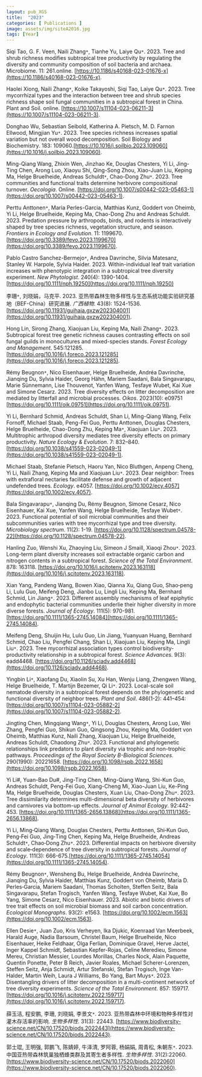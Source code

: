 ```yaml
---
layout: pub_XGS
title:  "2023"
categories: [ Publications ]
image: assets/img/siteA2016.jpg
tags: [Year]
---
```

Siqi Tao, G. F. Veen, Naili Zhang<code>&ast;</code>, Tianhe Yu, Laiye Qu<code>&ast;</code>. 2023. Tree and shrub richness modifies subtropical tree productivity by regulating the diversity and community composition of soil bacteria and archaea. Microbiome. 11: 261.online. [https://10.1186/s40168-023-01676-x](https://10.1186/s40168-023-01676-x).

Haolei Xiong, Naili Zhang<code>&ast;</code>, Koike Takayoshi, Siqi Tao, Laiye Qu<code>&ast;</code>. 2023. Tree mycorrhizal types and the interaction between tree and shrub species richness shape soil fungal communities in a subtropical forest in China. Plant and Soil. online. [https://10.1007/s11104-023-06211-3](https://10.1007/s11104-023-06211-3). 

Donghao Wu, Sebastian Seibold, Katherina A. Pietsch, M. D. Farnon Ellwood, Mingjian Yu<code>&ast;</code>. 2023. Tree species richness increases spatial variation but not overall wood decomposition. Soil Biology and Biochemistry. 183: 109060.[https://10.1016/j.soilbio.2023.109060](https://10.1016/j.soilbio.2023.109060).

Ming-Qiang Wang, Zhixin Wen, Jinzhao Ke, Douglas Chesters, Yi Li, Jing-Ting Chen, Arong Luo, Xiaoyu Shi, Qing-Song Zhou, Xiao-Juan Liu, Keping Ma, Helge Bruelheide, Andreas Schuldt<code>&ast;</code>, Chao-Dong Zhu<code>&ast;</code>. 2023. Tree communities and functional traits determine herbivore compositional turnover. *Oecologia*. Online. [https://doi.org/10.1007/s00442-023-05463-1](https://doi.org/10.1007/s00442-023-05463-1). 

Perttu Anttonen<code>&ast;</code>, Maria Perles-Garcia, Matthias Kunz, Goddert von Oheimb, Yi Li, Helge Bruelheide, Keping Ma, Chao-Dong Zhu and Andreas Schuldt. 2023. Predation pressure by arthropods, birds, and rodents is interactively shaped by tree species richness, vegetation structure, and season. *Frontiers in Ecology and Evolution*. 11: 1199670. [https://doi.org/10.3389/fevo.2023.1199670](https://doi.org/10.3389/fevo.2023.1199670). 

Pablo Castro Sanchez-Bermejo<code>&ast;</code>, Andrea Davrinche, Silvia Matesanz, Stanley W. Harpole, Sylvia Haider. 2023. Within-individual leaf trait variation increases with phenotypic integration in a subtropical tree diversity experiment. *New Phytologist*. 240(4): 1390-1404. [https://doi.org/10.1111/nph.19250](https://doi.org/10.1111/nph.19250)

李珊<code>&ast;</code>, 刘晓娟，马克平. 2023. 亚热带森林生物多样性与生态系统功能实验研究基地（BEF-China）研究进展. *广西植物*. 43(8): 1524-1536. [https://doi.org/10.11931/guihaia.gxzw202304001](https://doi.org/10.11931/guihaia.gxzw202304001). 

Hong Lin, Sirong Zhang, Xiaojuan Liu, Keping Ma, Naili Zhang<code>&ast;</code>. 2023. Subtropical forest tree genetic richness causes contrasting effects on soil fungal guilds in monocultures and mixed-species stands. *Forest Ecology and Management*. 545:121285. [https://doi.org/10.1016/j.foreco.2023.121285](https://doi.org/10.1016/j.foreco.2023.121285).

Rémy Beugnon<code>&ast;</code>, Nico Eisenhauer, Helge Bruelheide, Andréa Davrinche, Jianqing Du, Sylvia Haider, Georg Hähn, Mariem Saadani, Bala Singavarapu, Marie Sünnemann, Lise Thouvenot, Yanfen Wang, Tesfaye Wubet, Kai Xue and Simone Cesarz. 2023. Tree diversity effects on litter decomposition are mediated by litterfall and microbial processes. *Oikos*. 2023(10): e09751 [https://doi.org/10.1111/oik.09751](https://doi.org/10.1111/oik.09751).

Yi Li, Bernhard Schmid, Andreas Schuldt, Shan Li, Ming-Qiang Wang, Felix Fornoff, Michael Staab, Peng-Fei Guo, Perttu Anttonen, Douglas Chesters, Helge Bruelheide, Chao-Dong Zhu, Keping Ma<code>&ast;</code>, Xiaojuan Liu<code>&ast;</code>. 2023. Multitrophic arthropod diversity mediates tree diversity effects on primary productivity. *Nature Ecology & Evolution*. 7: 832–840. [https://doi.org/10.1038/s41559-023-02049-1](https://doi.org/10.1038/s41559-023-02049-1). 

Michael Staab, Stefanie Pietsch, Haoru Yan, Nico Bluthgen, Anpeng Cheng, Yi Li, Naili Zhang, Keping Ma and Xiaojuan Liu<code>&ast;</code>. 2023. Dear neighbor: Trees with extrafloral nectaries facilitate defense and growth of adjacent undefended trees. *Ecology*. e4057. [https://doi.org/10.1002/ecy.4057](https://doi.org/10.1002/ecy.4057). 

Bala Singavarapu<code>&ast;</code>, Jianqing Du, Rémy Beugnon, Simone Cesarz, Nico Eisenhauer, Kai Xue, Yanfen Wang, Helge Bruelheide, Tesfaye Wubet<code>&ast;</code>. 2023. Functional potential of soil microbial communities and their subcommunities varies with tree mycorrhizal type and tree diversity. *Microbiology spectrum*. 11(2): 1-19. [https://doi.org/10.1128/spectrum.04578-22](https://doi.org/10.1128/spectrum.04578-22).

Hanling Zuo, Wenshi Xu, Zhaoying Liu, Simeon J Smaill, Xiaoqi Zhou<code>&ast;</code>. 2023. Long-term plant diversity increases soil extractable organic carbon and nitrogen contents in a subtropical forest. *Science of the Total Environment*. 878: 163118. [https://doi.org/10.1016/j.scitotenv.2023.163118](https://doi.org/10.1016/j.scitotenv.2023.163118).

Xian Yang, Pandeng Wang, Bowen Xiao, Qianna Xu, Qiang Guo, Shao‐peng Li, Lulu Guo, Meifeng Deng, Jianbo Lu, Lingli Liu, Keping Ma, Bernhard Schmid, Lin Jiang<code>&ast;</code>. 2023. Different assembly mechanisms of leaf epiphytic and endophytic bacterial communities underlie their higher diversity in more diverse forests. *Journal of Ecology*. 111(5): 970-981. [https://doi.org/10.1111/1365-2745.14084](https://doi.org/10.1111/1365-2745.14084).

Meifeng Deng, Shuijin Hu, Lulu Guo, Lin Jiang, Yuanyuan Huang, Bernhard Schmid, Chao Liu, Pengfei Chang, Shan Li, Xiaojuan Liu, Keping Ma, Lingli Liu<code>&ast;</code>. 2023. Tree mycorrhizal association types control biodiversity-productivity relationship in a subtropical forest. *Science Advances*. 9(3): eadd4468. [https://doi.org/10.1126/sciadv.add4468](https://doi.org/10.1126/sciadv.add4468). 

Yingbin Li<code>&ast;</code>, Xiaofang Du, Xiaolin Su, Xu Han, Wenju Liang, Zhengwen Wang, Helge Bruelheide, T. Martijn Bezemer, Qi Li<code>&ast;</code>. 2023. Local-scale soil nematode diversity in a subtropical forest depends on the phylogenetic and functional diversity of neighbor trees. *Plant and Soil*. 486(1-2): 441–454: [https://doi.org/10.1007/s11104-023-05882-2](https://doi.org/10.1007/s11104-023-05882-2).

Jingting Chen, Mingqiang Wang<code>&ast;</code>, Yi Li, Douglas Chesters, Arong Luo, Wei Zhang, Pengfei Guo, Shikun Guo, Qingsong Zhou, Keping Ma, Goddert von Oheimb, Matthias Kunz, Naili Zhang, Xiaojuan Liu, Helge Bruelheide, Andreas Schuldt, Chaodong Zhu<code>&ast;</code>. 2023. Functional and phylogenetic relationships link predators to plant diversity via trophic and non-trophic pathways. *Proceedings of the Royal Society B-Biological Sciences*. 290(1990): 20221658. [https://doi.org/10.1098/rspb.2022.1658](https://doi.org/10.1098/rspb.2022.1658). 

Yi Li#, Yuan-Bao Du#, Jing-Ting Chen, Ming-Qiang Wang, Shi-Kun Guo, Andreas Schuldt, Peng-Fei Guo, Xiang-Cheng Mi, Xiao-Juan Liu, Ke-Ping Ma, Helge Bruelheide, Douglas Chesters, Xuan Liu, Chao-Dong Zhu<code>&ast;</code>. 2023. Tree dissimilarity determines multi-dimensional beta diversity of herbivores and carnivores via bottom-up effects. *Journal of Animal Ecology*. 92:442-453. [https://doi.org/10.1111/1365-2656.13868](https://doi.org/10.1111/1365-2656.13868). 

Yi Li, Ming‐Qiang Wang, Douglas Chesters, Perttu Anttonen, Shi‐Kun Guo, Peng‐Fei Guo, Jing‐Ting Chen, Keping Ma, Helge Bruelheide, Andreas Schuldt<code>&ast;</code>, Chao‐Dong Zhu<code>&ast;</code>. 2023. Differential impacts on herbivore diversity and scale‐dependence of tree diversity in subtropical forests. *Journal of Ecology*. 111(3): 666-675.[https://doi.org/10.1111/1365-2745.14054](https://doi.org/10.1111/1365-2745.14054). 

Rémy Beugnon<code>&ast;</code>, Wensheng Bu, Helge Bruelheide, Andréa Davrinche, Jianqing Du, Sylvia Haider, Matthias Kunz, Goddert von Oheimb, Maria D. Perles‐Garcia, Mariem Saadani, Thomas Scholten, Steffen Seitz, Bala Singavarapu, Stefan Trogisch, Yanfen Wang, Tesfaye Wubet, Kai Xue, Bo Yang, Simone Cesarz, Nico Eisenhauer. 2023. Abiotic and biotic drivers of tree trait effects on soil microbial biomass and soil carbon concentration. *Ecological Monographs*. 93(2): e1563. [https://doi.org/10.1002/ecm.1563](https://doi.org/10.1002/ecm.1563). 

Ellen Desie<code>&ast;</code>, Juan Zuo, Kris Verheyen, Ika Djukic, Koenraad Van Meerbeek, Harald Auge, Nadia Barsoum, Christel Baum, Helge Bruelheide, Nico Eisenhauer, Heike Feldhaar, Olga Ferlian, Dominique Gravel, Herve Jactel, Inger Kappel Schmidt, Sebastian Kepfer-Rojas, Celine Meredieu, Simone Mereu, Christian Messier, Lourdes Morillas, Charles Nock, Alain Paquette, Quentin Ponette, Peter B Reich, Javier Roales, Michael Scherer-Lorenzen, Steffen Seitz, Anja Schmidt, Artur Stefanski, Stefan Trogisch, Inge Van-Halder, Martin Weih, Laura J Williams, Bo Yang, Bart Muys<code>&ast;</code>. 2023. Disentangling drivers of litter decomposition in a multi-continent network of tree diversity experiments. *Science of the Total Environment*. 857: 159717. [https://doi.org/10.1016/j.scitotenv.2022.159717](https://doi.org/10.1016/j.scitotenv.2022.159717). 

薛玉洁, 程安鹏, 李珊, 刘晓娟, 李景文<code>&ast;</code>. 2023. 亚热带森林中环境和物种多样性对灌木存活率的影响. *生物多样性*. 31(3): 22443. [https://www.biodiversity-science.net/CN/10.17520/biods.2022443](https://www.biodiversity-science.net/CN/10.17520/biods.2022443). 

郭士琨, 王明强, 郭鹏飞, 陈婧婷, 牛泽清, 罗阿蓉, 杨娟娟, 周青松, 朱朝东<code>&ast;</code>. 2023. 中国亚热带森林筑巢独栖蜂类群及其寄生者多样性. *生物多样性*. 31(2):22060. [https://www.biodiversity-science.net/CN/10.17520/biods.2022060](https://www.biodiversity-science.net/CN/10.17520/biods.2022060). 
